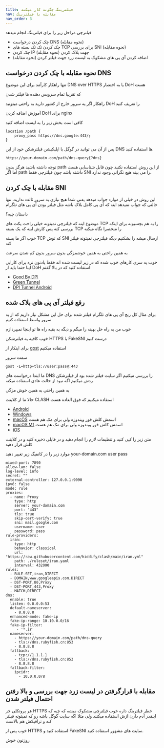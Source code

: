 ```yaml
---
title: فیلترینگ چگونه کار میکند
nav: مقابله با فیلترینگ
nav_order: 3
---
```


فیلترچی مراحل زیر را برای فیلترینگ انجام میدهد
- چک کردن درخواست DNS (نحوه مقابله)
- چک کردن تک تک بسته های TCP برای بررسی SNI (نحوه مقابله)
- چک کردن IP جهت بلاک کردن (نحوه مقابله)
- اضافه کردن آی پی های مشکوک به لیست زرد جهت فیلتر کردن (نحوه مقابله)

## نحوه مقابله با چک کردن درخواست DNS
تنها راهکار کارآمد برای این موضوع DNS over HTTPS یا به اختصار DoH هست

که تقریبا تمام سرویس دهنده ها فیلتر شدن

راهکار اگر یه سرور خارج از کشور دارید به راحتی میتونید DoH را تعریف کنید

آموزش اضافه کردن DoH برای nginx

کافی است بخش زیر را به لیست اضافه کنید
```
location /path {
    proxy_pass https://dns.google:443/;
}
 ```
پس از آن می توانید در گوگل یا اپلیکیشن فیلترشکن خود از این DNS ها استفاده کنید.

```
https://your-domain.com/path/dns-query{?dns}
```

توجه داشته باشید هرگز بدون path از این روش استفاده نکنید چون قابل شناسایی هست اما اگر path داشته باشد چون فیلترچی فقط SNI را می بینه هیچ نگرانی وجود ندارد.

## مقابله با چک کردن SNI 
این روش در خیلی از موارد جواب میدهد یعنی شما هیچ نیازی به سرور ثالث ندارید.
تنها حالتی که جواب نمیدهد اینه که آی پی کامل بلاک  باشه مثل فیلتر بودن آی پی های تلگرام

داستان چیه؟

موضوع اینه که فیلترچی نمیتونه خیلی راحت پکت های TCP را به هم بچسبونه برای اینکه بررسی کنه
پس کارش اینه که یک بسته TCP را منحصرا نگاه میکنه

خوب اگر ما بسته TCP که توش SNI ارسال میشه را بشکنیم دیگه فیلترچی نمیتونه فیلتر کنه

به همین راحتی به همین خوشمزگی بدون سرور بدون کم شدن سرعت

خوب یه سری کارهای خوب شده که در زیر لیست شده اند
فقط یادتون نره برای کارایی اینا حتما باید از DoH استفاده کنید که در بالا گفتم

- [Good By DPI](https://github.com/ValdikSS/GoodbyeDPI)
- [Green Tunnel](https://github.com/SadeghHayeri/GreenTunnel)
- [DPI Tunnel Android](https://github.com/zhenyolka/DPITunnel-android)


## رفع فیلتر آی پی های بلاک شده

برای مثال کل رنج آی پی های تلگرام فیلتر شده
برای حل این مشکل نیاز داریم که از یه سرور واسط استفاده کنیم

خوب من یه راه حل بهینه را میگم و دیگه به بقیه راه ها تو اینجا نمیپردازم


خوب کافیه یه فیلترشکن HTTPS با FakeSNI درست کنیم

 برای اینکار از [gost](https://github.com/ginuerzh/gost/blob/master/README_en.md) استفاده میکنیم

سمت سرور
```
gost -L=http+tls://user:pass@:443
```

ما ابتدا درخواست های DNS را بررسی میکنیم
اگر سایت فیلتر شده بود از فیلترشکن ردش میکنیم
اگه نبود از حالت عادی استفاده میکنه

به همین راحتی به همین خوش مزگی

حالا ما از کلاینت CLASH استفاده میکنیم که فوق العاده هست

- [Android](https://github.com/Kr328/ClashForAndroid)
- [Windows](https://github.com/Fndroid/clash_for_windows_pkg/releases/download/0.20.4/Clash.for.Windows.Setup.0.20.4.exe)
- [macOS](https://github.com/Fndroid/clash_for_windows_pkg/releases/download/0.20.4/Clash.for.Windows-0.20.4.dmg) اسمش کلش فور ویندوزه ولی برای مک هم هست
- [macOS M1](https://github.com/Fndroid/clash_for_windows_pkg/releases/download/0.20.4/Clash.for.Windows-0.20.4-arm64.dmg)  اسمش کلش فور ویندوزه ولی برای مک هم هست
- [iOS](https://apps.apple.com/app/stash/id1596063349?platform=iphone)

متن زیر را کپی کنید و تنظیمات لازم را انجام دهید و در فایلی ذخیره کنید و در کلاینت کلش قرار دهید

موارد زیر را در کانفیگ زیر تغییر دهید
your-domain.com
user
pass

```
mixed-port: 7890
allow-lan: false
log-level: info
secret: ""
external-controller: 127.0.0.1:9090
ipv6: false
mode: rule
proxies:
  - name: Proxy
    type: http
    server: your-domain.com
    port: "443"
    tls: true
    skip-cert-verify: true
    sni: mail.google.com  
    username: user
    password: pass
rule-providers:
  iran:
    type: http
    behavior: classical
    url: "https://raw.githubusercontent.com/hiddify/clash/main/iran.yml"
    path: ./ruleset/iran.yaml
    interval: 432000
rules:
  - RULE-SET,iran,DIRECT
  - DOMAIN,www.googleapis.com,DIRECT
  - DST-PORT,80,Proxy
  - DST-PORT,443,Proxy
  - MATCH,DIRECT
dns:
  enable: true
  listen: 0.0.0.0:53
  default-nameserver:
    - 8.8.8.8
  enhanced-mode: fake-ip
  fake-ip-range: 10.10.0.0/16
  fake-ip-filter:
     - '*.ir'
  nameserver:
    - https://your-domain.com/path/dns-query
    - tls://dns.rubyfish.cn:853
    - 8.8.8.8
  fallback:
    - tcp://1.1.1.1
    - tls://dns.rubyfish.cn:853
    - 8.8.8.8
  fallback-filter:
    ipcidr:
      - 10.0.0.0/8
```


## مقابله با قرارگرفتن در لیست زرد جهت بررسی و بالا رفتن احتمال فیلتر شدن

هر پروتکلی جز HTTPS خطر فیلترینگ داره
خوب فیلترچی مشکوک میشه که چیه که اینقدر آدم دارن ازش استفاده میکنند
ولی مثلا اگه سایت گوگل باشه رو که نمیتونه فیلتر کنه و ترافیکش هم بالاست

خوب پس از HTTPS استفاده کنید و FakeSNI سایت های مشهور استفاده کنید.

روزتون خوش

